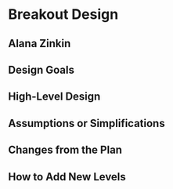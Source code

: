 # Breakout Design
## Alana Zinkin


## Design Goals


## High-Level Design


## Assumptions or Simplifications


## Changes from the Plan


## How to Add New Levels

